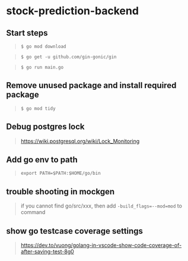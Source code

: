 # stock-prediction-backend

## Start steps

> `$ go mod download `

> `$ go get -u github.com/gin-gonic/gin`

> `$ go run main.go`

## Remove unused package and install required package

> `$ go mod tidy` 

## Debug postgres lock
> https://wiki.postgresql.org/wiki/Lock_Monitoring

## Add go env to path
> `export PATH=$PATH:$HOME/go/bin`

## trouble shooting in mockgen
> if you cannot find go/src/xxx, then add `-build_flags=--mod=mod` to command

## show go testcase coverage settings
> https://dev.to/vuong/golang-in-vscode-show-code-coverage-of-after-saving-test-8g0